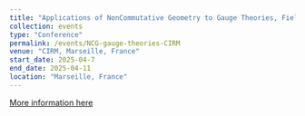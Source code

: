 ```yaml
---
title: "Applications of NonCommutative Geometry to Gauge Theories, Field Theories, and Quantum Space-Time"
collection: events
type: "Conference"
permalink: /events/NCG-gauge-theories-CIRM
venue: "CIRM, Marseille, France"
start_date: 2025-04-7
end_date: 2025-04-11
location: "Marseille, France"
---
```


[More information here](https://conferences.cirm-math.fr/3196.html)


